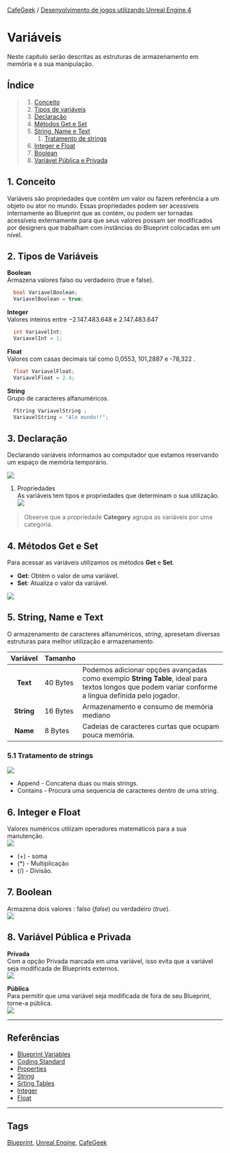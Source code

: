 [CafeGeek](https://myerco.github.io/unreal-engine)  / [Desenvolvimento de jogos utilizando Unreal Engine 4](https://myerco.github.io/unreal-engine/ue4_blueprint/index.html)

# Variáveis
Neste capítulo serão descritas as estruturas de armazenamento em memória e a sua manipulação.

## Índice
>1. [Conceito](#1)  
>1. [Tipos de variáveis](#2)  
>1. [Declaração](#3)  
>1. [Métodos Get e Set](#4)  
>1. [String, Name e Text](#5)  
>     1. [Tratamento de strings](#51)  
>1. [Integer e Float](#6)  
>1. [Boolean](#7)
>1. [Variável Pública e Privada](#8)

<a name="1"></a>
## 1. Conceito
Variáveis são propriedades que contêm um valor ou fazem referência a um objeto ou ator no mundo. Essas propriedades podem ser acessíveis internamente ao Blueprint que as contém, ou podem ser tornadas acessíveis externamente para que seus valores possam ser modificados por designers que trabalham com instâncias do Blueprint colocadas em um nível.

<a name="2"></a>
## 2. Tipos de Variáveis
**Boolean**  
Armazena valores falso ou verdadeiro (true e false).
```cpp
  bool VariavelBoolean;
  VariavelBoolean = true;
```
**Integer**   
Valores inteiros entre −2.147.483.648 e 2.147.483.647
```cpp
  int VariavelInt;
  VariavelInt = 1;
```
**Float**   
Valores com casas decimais tal como 0,0553, 101,2887 e -78,322 .
```cpp
  float VariavelFloat;
  VariavelFloat = 2.4;
```
**String**   
Grupo de caracteres alfanuméricos.
```cpp
  FString VariavelString ;
  VariavelString = "Alo mundo!!";
```
<a name="3"></a>
## 3. Declaração   
Declarando variáveis informamos ao computador que estamos reservando um espaço de memória temporário.  

![](../imagens/variaveis/variaveis1.png)

1. Propriedades   
As variáveis tem tipos e propriedades que determinam o sua utilização.  
![](../imagens/variaveis/variaveis2.png)

> Observe que a propriedade **Category** agrupa as variáveis por uma categoria.

<a name="4"></a>
## 4. Métodos Get e Set
Para acessar as variáveis utilizamos os métodos **Get** e **Set**.
- **Get**: Obtém o valor de uma variável.
- **Set**: Atualiza o valor da variável.

![](../imagens/variaveis/variaveis3.png)

<a name="5"></a>
## 5. String, Name e Text
O armazenamento de caracteres alfanuméricos, *string*, apresetam diversas estruturas para melhor utilização e armazenamento.

| Variável |Tamanho  |  |
|:-:|-|-|
| **Text** | 40 Bytes | Podemos adicionar opções avançadas como exemplo **String Table**, ideal para textos longos que podem variar conforme a lingua definida pelo jogador.  |
| **String** | 16 Bytes | Armazenamento e consumo de memória mediano |
| **Name**| 8 Bytes |  Cadeias de caracteres  curtas que ocupam pouca memória.|

<a name="51"></a>
### 5.1 Tratamento de strings
![](../imagens/variaveis/variaveis4.png)
- Append - Concatena duas ou mais strings.
- Contains - Procura uma sequencia de caracteres dentro de uma string.

<a name="6"></a>
## 6. Integer e Float
Valores numéricos utilizam operadores matemáticos para a sua manutenção.  
![](../imagens/variaveis/variaveis5.png)
- (+) - soma
- (*) - Multiplicação
- (/) - Divisão.

<a name="7"></a>
## 7. Boolean
Armazena dois valores : falso (*false*) ou verdadeiro (*true*).  
![](../imagens/variaveis/variaveis6.png)


<a name="8"></a>
## 8. Variável Pública e Privada
**Privada**  
Com a opção Privada marcada em uma variável, isso evita que a variável seja modificada de Blueprints externos.  
![](../imagens/variaveis/variaveis7.png)

**Pública**  
Para permitir que uma variável seja modificada de fora de seu Blueprint, torne-a pública.  
![](../imagens/variaveis/variaveis8.png)

***

## Referências
- [Blueprint Variables](https://docs.unrealengine.com/en-US/Engine/Blueprints/UserGuide/Variables/index.html)
- [Coding Standard](https://docs.unrealengine.com/en-US/Programming/Development/CodingStandard/index.html)
- [Properties](https://docs.unrealengine.com/en-US/Programming/UnrealArchitecture/Reference/Properties/index.html)
- [String](https://docs.unrealengine.com/en-US/BlueprintAPI/Utilities/String/index.html)
- [Srting Tables](https://docs.unrealengine.com/en-US/Gameplay/Localization/StringTables/index.html)
- [Integer](https://docs.unrealengine.com/en-US/BlueprintAPI/Math/Integer/index.html)
- [Float](https://docs.unrealengine.com/en-US/BlueprintAPI/Math/Float/index.html)

***
## Tags
[Blueprint](https://myerco.github.io/unreal-engine/ue4_blueprint/blueprint.html), [Unreal Engine](https://myerco.github.io/unreal-engine/ue4_blueprint/index.html), [CafeGeek](https://myerco.github.io/unreal-engine/)
